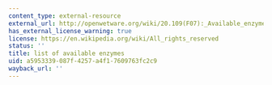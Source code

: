 ```yaml
---
content_type: external-resource
external_url: http://openwetware.org/wiki/20.109(F07):_Available_enzymes
has_external_license_warning: true
license: https://en.wikipedia.org/wiki/All_rights_reserved
status: ''
title: list of available enzymes
uid: a5953339-087f-4257-a4f1-7609763fc2c9
wayback_url: ''
---
```

